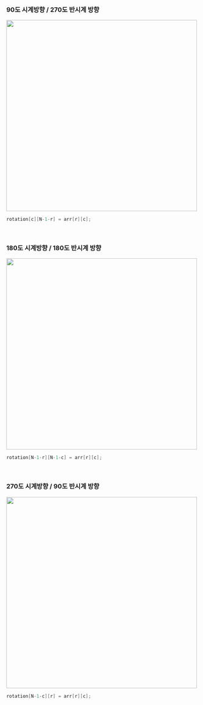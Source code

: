 
### 90도 시계방향 / 270도 반시계 방향

<img src="https://user-images.githubusercontent.com/62600984/131979389-07abc378-69ef-4dab-b334-64181a5fe727.png" width=500>

```java
rotation[c][N-1-r] = arr[r][c];
```

<br>

### 180도 시계방향 / 180도 반시계 방향

<img src="https://user-images.githubusercontent.com/62600984/131984645-3f6413e3-97b8-4b74-a877-b14a66b04b30.png" width=500>

```java
rotation[N-1-r][N-1-c] = arr[r][c];
```

<br>

### 270도 시계방향 / 90도 반시계 방향

<img src="https://user-images.githubusercontent.com/62600984/131984689-1ff02a7e-6da4-45e7-9548-205e5718654e.png" width=500>

```java
rotation[N-1-c][r] = arr[r][c];
```
